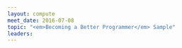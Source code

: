 ```yaml
---
layout: compute
meet_date: 2016-07-08
topic: "<em>Becoming a Better Programmer</em> Sample"
leaders: 
---
```


